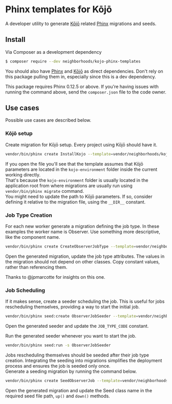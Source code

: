 # Phinx templates for Kōjō

A developer utility to generate [Kōjō](https://github.com/neighborhoods/Kojo) related [Phinx](https://github.com/cakephp/phinx) migrations and seeds.

## Install

Via Composer as a development dependency

``` bash
$ composer require --dev neighborhoods/kojo-phinx-templates
```

You should also have [Phinx](https://github.com/cakephp/phinx) and [Kōjō](https://github.com/neighborhoods/Kojo) as direct dependencies. Don't rely on this package pulling them in, especially since this is a dev dependency.

This package requires Phinx 0.12.5 or above. If you're having issues with running the command above, send the `composer.json` file to the code owner.

## Use cases

Possible use cases are described below.

### Kōjō setup

Create migration for Kōjō setup. Every project using Kōjō should have it.

``` bash
vendor/bin/phinx create InstallKojo --template=vendor/neighborhoods/kojo-phinx-templates/src/Migration/InstallKojoMigration.template.php.dist
```

If you open the file you'll see that the template assumes that Kōjō parameters are located in the `kojo-environment` folder inside the current working directly.  
That's because the `kojo-environment` folder is usually located in the application root from where migrations are usually run using `vendor/bin/phinx migrate` command.  
You might need to update the path to Kōjō parameters. If so, consider defining it relative to the migration file, using the `__DIR__` constant.

### Job Type Creation

For each new worker generate a migration defining the job type. In these examples the worker name is Observer. Use something more descriptive, like the component name.

``` bash
vendor/bin/phinx create CreateObserverJobType --template=vendor/neighborhoods/kojo-phinx-templates/src/Migration/CreateJobTypeMigration.template.php.dist
```

Open the generated migration, update the job type attributes. The values in the migration should not depend on other classes. Copy constant values, rather than referencing them.

Thanks to @jpmarcotte for insights on this one.

### Job Scheduling

If it makes sense, create a seeder scheduling the job. This is useful for jobs rescheduling themselves, providing a way to start the initial job.

``` bash
vendor/bin/phinx seed:create ObserverJobSeeder --template=vendor/neighborhoods/kojo-phinx-templates/src/Seed/JobSeeder.template.php.dist
```
Open the generated seeder and update the `JOB_TYPE_CODE` constant.

Run the generated seeder whenever you want to start the job.
``` bash
vendor/bin/phinx seed:run -s ObserverJobSeeder
```

Jobs rescheduling themselves should be seeded after their job type creation. Integrating the seeding into migrations simplifies the deployment process and ensures the job is seeded only once.  
Generate a seeding migration by running the command below.
``` bash
vendor/bin/phinx create SeedObserverJob --template=vendor/neighborhoods/kojo-phinx-templates/src/Migration/SeedJobMigration.template.php.dist
```
Open the generated migration and update the Seed class name in the required seed file path, `up()` and `down()` methods.
